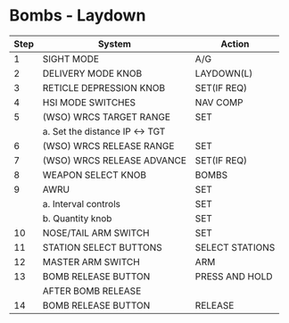 # Bombs - Laydown

| Step | System                         | Action          |
|------|--------------------------------|-----------------|
| 1    | SIGHT MODE                     | A/G             |
| 2    | DELIVERY MODE KNOB             | LAYDOWN(L)      |
| 3    | RETICLE DEPRESSION KNOB        | SET(IF REQ)     |
| 4    | HSI MODE SWITCHES              | NAV COMP        |
| 5    | (WSO) WRCS TARGET RANGE        | SET             |
|      | a. Set the distance IP <-> TGT |                 |
| 6    | (WSO) WRCS RELEASE RANGE       | SET             |
| 7    | (WSO) WRCS RELEASE ADVANCE     | SET(IF REQ)     |
| 8    | WEAPON SELECT KNOB             | BOMBS           |
| 9    | AWRU                           | SET             |
|      | a. Interval controls           | SET             |
|      | b. Quantity knob               | SET             |
| 10   | NOSE/TAIL ARM SWITCH           | SET             |
| 11   | STATION SELECT BUTTONS         | SELECT STATIONS |
| 12   | MASTER ARM SWITCH              | ARM             |
| 13   | BOMB RELEASE BUTTON            | PRESS AND HOLD  |
|      | AFTER BOMB RELEASE             |                 |
| 14   | BOMB RELEASE BUTTON            | RELEASE         |

